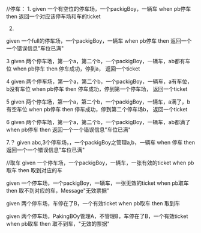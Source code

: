 //停车：
1. 
given 一个有空位的停车场，一个packigBoy，一辆车
when pb停车
then 返回一个对应该停车场和车的ticket

2. 
given 一个full的停车场，一个packigBoy，一辆车
when pb停车
then 返回一个一个错误信息"车位已满"

3
given 两个停车场，第一个a，第二个b，一个packigBoy，一辆车，ab都有车位
when pb停车
then 停车成功，停到a， 返回一个ticket

4
given 两个停车场，第一个a，第二个b，一个packigBoy，一辆车，a有车位，b没有车位
when pb停车
then 停车成功，停到第一个停车场， 返回一个ticket

5
given 两个停车场，第一个a，第二个b，一个packigBoy，一辆车，a满了，b有空车位
when pb停车
then 停车成功，停到第二个停车场b， 返回一个ticket

6
given 两个停车场，第一个a，第二个b，一个packigBoy，一辆车，ab都满了
when pb停车
then 返回一个一个错误信息"车位已满"

7.？
given abc,3个停车场，，一个packigBoy之管理a,b，一辆车
when 停车
then 返回一个一个错误信息"车位已满"


//取车
given 一个停车场，一个packigBoy，一辆车，一张有效的ticket
when pb取车
then 取到对应的车

given 一个停车场，一个packigBoy，一辆车，一张无效的ticket
when pb取车
then 取不到对应的车，Message"无效票据"


given 两个停车场，车停在了B，一个有效ticket
when pb取车
then 取到车

given 两个停车场，PakingBOy管理A，不管理B，车停在了B，一个有效ticket
when pb取车
then 取不到车，"无效的票据"